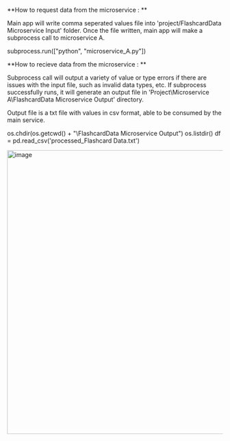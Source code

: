 

**How to request data from the microservice : **

Main app will write comma seperated values file into 'project/FlashcardData Microservice Input' folder. 
Once the file written, main app will make a subprocess call to microservice A. 

subprocess.run(["python", "microservice_A.py"])



**How to recieve data from the microservice : **

Subprocess call will output a variety of value or type errors if there are issues with the input file, such as invalid data types, etc. 
If subprocess successfully runs, it will generate an output file in 'Project\Microservice A\FlashcardData Microservice Output' directory. 

Output file is a txt file with values in csv format, able to be consumed by the main service. 

os.chdir(os.getcwd() + "\\FlashcardData Microservice Output") 
os.listdir()
df = pd.read_csv('processed_Flashcard Data.txt')




<img width="805" height="662" alt="image" src="https://github.com/user-attachments/assets/0e0bb31e-7909-4315-92e6-887c5330a004" />
